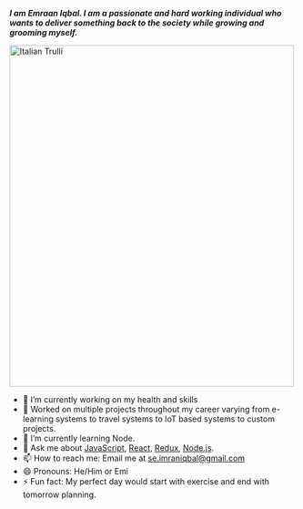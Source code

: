 *<b>I am Emraan Iqbal. I am a passionate and hard working individual who wants to deliver something back to the society while growing and grooming myself.*</b>


<!-- ![1643042942487]() -->
<img src="https://user-images.githubusercontent.com/85309047/152387365-45744747-35ae-410a-b7ae-e0498bc014c0.jpg" alt="Italian Trulli" width="500" height="600">


- 🔭 I’m currently working on my health and skills 
- 📱 Worked on multiple projects throughout my career varying from e-learning systems to travel systems to IoT based systems to custom projects.
- 🌱 I’m currently learning Node.
- 💬 Ask me about <a href="Javascript">JavaScript</a>, <a href="React">React</a>, <a href="Redux">Redux</a>, <a href="Node">Node.js</a>.
- 📫 How to reach me: Email me at se.imraniqbal@gmail.com
- 😄 Pronouns: He/Him or Emi
- ⚡ Fun fact: My perfect day would start with exercise and end with tomorrow planning.



